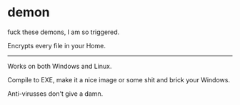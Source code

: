 # demon
fuck these demons, I am so triggered.

Encrypts every file in your Home.

***

Works on both Windows and Linux.

Compile to EXE, make it a nice image or some shit and brick your Windows.

Anti-virusses don't give a damn.

